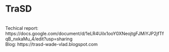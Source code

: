 # TraSD
<br>
Techical report: https://docs.google.com/document/d/1eLR4Uilx1ooY0XNeojtgFJMiYJP2jfTfqB_nxkaMu_4/edit?usp=sharing <br>
Blog: https://trasd-wade-vlad.blogspot.com <br>
